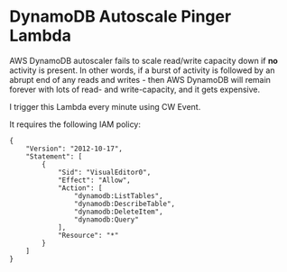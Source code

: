 # DynamoDB Autoscale Pinger Lambda

AWS DynamoDB autoscaler fails to scale read/write capacity down if **no** activity is present. In other words, if a burst of activity is followed by an abrupt end of any reads and writes - then AWS DynamoDB will remain forever with lots of read- and write-capacity, and it gets expensive.

I trigger this Lambda every minute using CW Event.

It requires the following IAM policy:
```
{
    "Version": "2012-10-17",
    "Statement": [
        {
            "Sid": "VisualEditor0",
            "Effect": "Allow",
            "Action": [
                "dynamodb:ListTables",
                "dynamodb:DescribeTable",
                "dynamodb:DeleteItem",
                "dynamodb:Query"
            ],
            "Resource": "*"
        }
    ]
}
```
